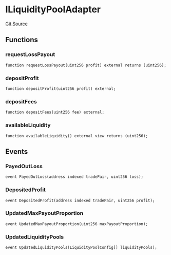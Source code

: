 # ILiquidityPoolAdapter
[Git Source](https://github.com/solidant/unlimited-contracts/blob/06933827b140eb30ab8723aa85a9cdce2333525a/src/interfaces/ILiquidityPoolAdapter.sol)


## Functions
### requestLossPayout


```solidity
function requestLossPayout(uint256 profit) external returns (uint256);
```

### depositProfit


```solidity
function depositProfit(uint256 profit) external;
```

### depositFees


```solidity
function depositFees(uint256 fee) external;
```

### availableLiquidity


```solidity
function availableLiquidity() external view returns (uint256);
```

## Events
### PayedOutLoss

```solidity
event PayedOutLoss(address indexed tradePair, uint256 loss);
```

### DepositedProfit

```solidity
event DepositedProfit(address indexed tradePair, uint256 profit);
```

### UpdatedMaxPayoutProportion

```solidity
event UpdatedMaxPayoutProportion(uint256 maxPayoutProportion);
```

### UpdatedLiquidityPools

```solidity
event UpdatedLiquidityPools(LiquidityPoolConfig[] liquidityPools);
```

